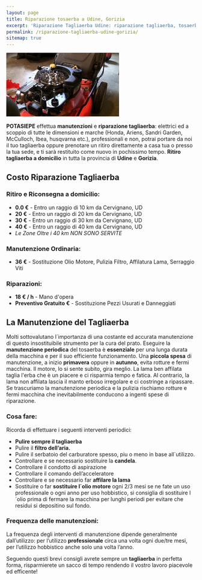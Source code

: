 ```yaml
---
layout: page
title: Riparazione tosaerba a Udine, Gorizia
excerpt: 'Riparazione Tagliaerba Udine: riparazione tagliaerba, tosaerba, rasaerba, di tutte le marche. Professionalità, Rapidità, Prezzi Onesti! A Udine e Gorizia.'
permalink: /riparazione-tagliaerba-udine-gorizia/
sitemap: true
---
```


![riparazione-tagliaerba-udine-gorizia](/img/giardiniere-potasiepe-fvg-riparazione-di-rasaerba-e-tagliaerba.jpg  "Riparazione Tagliaerba Udine e Gorizia")

**POTASIEPE** effettua **manutenzioni** e **riparazione tagliaerba**: elettrici ed a scoppio di tutte le dimensioni e marche (Honda, Ariens, Sandri Garden, McCulloch, Ibea, husqvarna etc.), professionali e non, potrai portare da noi il tuo tagliaerba oppure prenotare un ritiro direttamente a casa tua o presso la tua sede, e ti sarà restituito come nuovo in pochissimo tempo. **Ritiro tagliaerba a domicilio** in tutta la provincia di **Udine** e **Gorizia**.

## Costo Riparazione Tagliaerba

### Ritiro e Riconsegna a domicilio:

- **0.0 €** - Entro un raggio di 10 km da Cervignano, UD
- **20 €** - Entro un raggio di 20 km da Cervignano, UD
- **30 €** - Entro un raggio di 30 km da Cervignano, UD
- **40 €** - Entro un raggio di 40 km da Cervignano, UD
- *Le Zone Oltre i 40 km NON SONO SERVITE*

### Manutenzione Ordinaria:

- **36 €** - Sostituzione Olio Motore, Pulizia Filtro, Affilatura Lama, Serraggio Viti

### Riparazioni:

- **18 € / h** - Mano d'opera
- **Preventivo Gratuito €** - Sostituzione Pezzi Usurati e Danneggiati

## La Manutenzione del Tagliaerba

Molti sottovalutano l´importanza di una costante ed accurata manutenzione di questo insostituibile strumento per la cura del prato. Eseguire la **manutenzione periodica** del tosaerba è **essenziale** per una lunga durata della macchina e per il suo efficiente funzionamento. Una **piccola spesa** di manutenzione, a inizio **primavera** oppure in **autunno**, evita rotture e fermi macchina. Il motore, lo si sente subito, gira meglio.
La lama ben affilata taglia l'erba che è un piacere e ci risparmia tempo e fatica. Al contrario, la lama non
affilata lascia il manto erboso irregolare e ci costringe a ripassare. Se trascuriamo la manutenzione periodica e la pulizia rischiamo rotture e fermi macchina che inevitabilmente conducono a ingenti spese di riparazione.

### Cosa fare:

Ricorda di effettuare i seguenti interventi periodici:

- **Pulire sempre il tagliaerba**
- Pulire il **filtro dell’aria.**
- Pulire il serbatoio del carburatore spesso, piu o meno in base all´utilizzo.
- Controllare e se necessario  sostituire la **candela**.
- Controllare il condotto di aspirazione
- Controllare il comando dell’acceleratore
- Controllare e se necessario far **affilare la lama**
- Sostituire o far **sostituire l´olio motore** ogni 2/3 mesi se ne fate un uso professionale o ogni anno per uso hobbistico, si consiglia di sostituire l´olio prima di fermare la macchina per lunghi periodi per evitare che residui si depositino sul fondo.

### Frequenza delle manutenzioni:

La frequenza degli interventi di manutenzione dipende generalmente dall’utilizzo: per l’utilizzo **professionale** circa una volta ogni due/tre mesi, per l’utilizzo hobbistico anche solo una volta l’anno.

Seguendo questi brevi consigli avrete sempre un **tagliaerba** in perfetta forma, risparmierete un sacco di tempo rendendo il vostro lavoro piacevole ed efficente!
